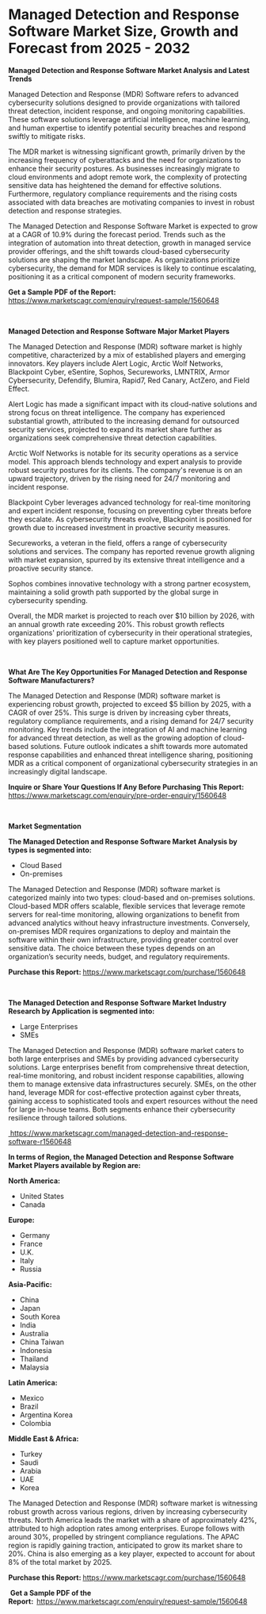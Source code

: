 <p><h1>Managed Detection and Response Software Market Size, Growth and Forecast from 2025 - 2032</h1></p><p><strong>Managed Detection and Response Software Market Analysis and Latest Trends</strong></p>
<p><p>Managed Detection and Response (MDR) Software refers to advanced cybersecurity solutions designed to provide organizations with tailored threat detection, incident response, and ongoing monitoring capabilities. These software solutions leverage artificial intelligence, machine learning, and human expertise to identify potential security breaches and respond swiftly to mitigate risks.</p><p>The MDR market is witnessing significant growth, primarily driven by the increasing frequency of cyberattacks and the need for organizations to enhance their security postures. As businesses increasingly migrate to cloud environments and adopt remote work, the complexity of protecting sensitive data has heightened the demand for effective solutions. Furthermore, regulatory compliance requirements and the rising costs associated with data breaches are motivating companies to invest in robust detection and response strategies.</p><p>The Managed Detection and Response Software Market is expected to grow at a CAGR of 10.9% during the forecast period. Trends such as the integration of automation into threat detection, growth in managed service provider offerings, and the shift towards cloud-based cybersecurity solutions are shaping the market landscape. As organizations prioritize cybersecurity, the demand for MDR services is likely to continue escalating, positioning it as a critical component of modern security frameworks.</p></p>
<p><strong>Get a Sample PDF of the Report:&nbsp;</strong> <a href="https://www.marketscagr.com/enquiry/request-sample/1560648?utm_campaign=2527&utm_medium=2&utm_source=Github&utm_content=ia&utm_term=19042025&utm_id=managed-detection-and-response-software">https://www.marketscagr.com/enquiry/request-sample/1560648</a></p>
<p>&nbsp;</p>
<p><strong>Managed Detection and Response Software Major Market Players</strong></p>
<p><p>The Managed Detection and Response (MDR) software market is highly competitive, characterized by a mix of established players and emerging innovators. Key players include Alert Logic, Arctic Wolf Networks, Blackpoint Cyber, eSentire, Sophos, Secureworks, LMNTRIX, Armor Cybersecurity, Defendify, Blumira, Rapid7, Red Canary, ActZero, and Field Effect.</p><p>Alert Logic has made a significant impact with its cloud-native solutions and strong focus on threat intelligence. The company has experienced substantial growth, attributed to the increasing demand for outsourced security services, projected to expand its market share further as organizations seek comprehensive threat detection capabilities.</p><p>Arctic Wolf Networks is notable for its security operations as a service model. This approach blends technology and expert analysis to provide robust security postures for its clients. The company's revenue is on an upward trajectory, driven by the rising need for 24/7 monitoring and incident response.</p><p>Blackpoint Cyber leverages advanced technology for real-time monitoring and expert incident response, focusing on preventing cyber threats before they escalate. As cybersecurity threats evolve, Blackpoint is positioned for growth due to increased investment in proactive security measures.</p><p>Secureworks, a veteran in the field, offers a range of cybersecurity solutions and services. The company has reported revenue growth aligning with market expansion, spurred by its extensive threat intelligence and a proactive security stance.</p><p>Sophos combines innovative technology with a strong partner ecosystem, maintaining a solid growth path supported by the global surge in cybersecurity spending.</p><p>Overall, the MDR market is projected to reach over $10 billion by 2026, with an annual growth rate exceeding 20%. This robust growth reflects organizations' prioritization of cybersecurity in their operational strategies, with key players positioned well to capture market opportunities.</p></p>
<p>&nbsp;</p>
<p><strong>What Are The Key Opportunities For Managed Detection and Response Software Manufacturers?</strong></p>
<p><p>The Managed Detection and Response (MDR) software market is experiencing robust growth, projected to exceed $5 billion by 2025, with a CAGR of over 25%. This surge is driven by increasing cyber threats, regulatory compliance requirements, and a rising demand for 24/7 security monitoring. Key trends include the integration of AI and machine learning for advanced threat detection, as well as the growing adoption of cloud-based solutions. Future outlook indicates a shift towards more automated response capabilities and enhanced threat intelligence sharing, positioning MDR as a critical component of organizational cybersecurity strategies in an increasingly digital landscape.</p></p>
<p><strong>Inquire or Share Your Questions If Any Before Purchasing This Report:</strong> <a href="https://www.marketscagr.com/enquiry/pre-order-enquiry/1560648?utm_campaign=2527&utm_medium=2&utm_source=Github&utm_content=ia&utm_term=19042025&utm_id=managed-detection-and-response-software">https://www.marketscagr.com/enquiry/pre-order-enquiry/1560648</a></p>
<p>&nbsp;</p>
<p><strong>Market Segmentation</strong></p>
<p><strong>The Managed Detection and Response Software Market Analysis by types is segmented into:</strong></p>
<p><ul><li>Cloud Based</li><li>On-premises</li></ul></p>
<p><p>The Managed Detection and Response (MDR) software market is categorized mainly into two types: cloud-based and on-premises solutions. Cloud-based MDR offers scalable, flexible services that leverage remote servers for real-time monitoring, allowing organizations to benefit from advanced analytics without heavy infrastructure investments. Conversely, on-premises MDR requires organizations to deploy and maintain the software within their own infrastructure, providing greater control over sensitive data. The choice between these types depends on an organization’s security needs, budget, and regulatory requirements.</p></p>
<p><strong>Purchase this Report:&nbsp;</strong><a href="https://www.marketscagr.com/purchase/1560648?utm_campaign=2527&utm_medium=2&utm_source=Github&utm_content=ia&utm_term=19042025&utm_id=managed-detection-and-response-software">https://www.marketscagr.com/purchase/1560648</a></p>
<p>&nbsp;</p>
<p><strong>The Managed Detection and Response Software Market Industry Research by Application is segmented into:</strong></p>
<p><ul><li>Large Enterprises</li><li>SMEs</li></ul></p>
<p><p>The Managed Detection and Response (MDR) software market caters to both large enterprises and SMEs by providing advanced cybersecurity solutions. Large enterprises benefit from comprehensive threat detection, real-time monitoring, and robust incident response capabilities, allowing them to manage extensive data infrastructures securely. SMEs, on the other hand, leverage MDR for cost-effective protection against cyber threats, gaining access to sophisticated tools and expert resources without the need for large in-house teams. Both segments enhance their cybersecurity resilience through tailored solutions.</p></p>
<p><a href="https://www.marketscagr.com/managed-detection-and-response-software-r1560648?utm_campaign=2527&utm_medium=2&utm_source=Github&utm_content=ia&utm_term=19042025&utm_id=managed-detection-and-response-software">&nbsp;https://www.marketscagr.com/managed-detection-and-response-software-r1560648</a></p>
<p><strong>In terms of Region, the Managed Detection and Response Software Market Players available by Region are:</strong></p>
<p>
    <p> <strong> North America: </strong>
        <ul>
            <li>United States</li>
            <li>Canada</li>
        </ul>
        </p> 
    <p> <strong> Europe: </strong>
        <ul>
            <li>Germany</li>
            <li>France</li>
            <li>U.K.</li>
            <li>Italy</li>
            <li>Russia</li>
        </ul>
        </p> 
    <p> <strong> Asia-Pacific: </strong>
        <ul>
            <li>China</li>
            <li>Japan</li>
            <li>South Korea</li>
            <li>India</li>
            <li>Australia</li>
            <li>China Taiwan</li>
            <li>Indonesia</li>
            <li>Thailand</li>
            <li>Malaysia</li>
        </ul>
        </p> 
    <p> <strong> Latin America: </strong>
        <ul>
            <li>Mexico</li>
            <li>Brazil</li>
            <li>Argentina Korea</li>
            <li>Colombia</li>
        </ul>
        </p> 
    <p> <strong> Middle East & Africa: </strong>
        <ul>
            <li>Turkey</li>
            <li>Saudi</li>
            <li>Arabia</li>
            <li>UAE</li>
            <li>Korea</li>
        </ul>
    </p>
    </p>
<p><p>The Managed Detection and Response (MDR) software market is witnessing robust growth across various regions, driven by increasing cybersecurity threats. North America leads the market with a share of approximately 42%, attributed to high adoption rates among enterprises. Europe follows with around 30%, propelled by stringent compliance regulations. The APAC region is rapidly gaining traction, anticipated to grow its market share to 20%. China is also emerging as a key player, expected to account for about 8% of the total market by 2025.</p></p>
<p><strong>Purchase this Report: </strong><a href="https://www.marketscagr.com/purchase/1560648?utm_campaign=2527&utm_medium=2&utm_source=Github&utm_content=ia&utm_term=19042025&utm_id=managed-detection-and-response-software">https://www.marketscagr.com/purchase/1560648</a></p>
<p>&nbsp;<strong>Get a Sample PDF of the Report:&nbsp;&nbsp;</strong><a href="https://www.marketscagr.com/enquiry/request-sample/1560648?utm_campaign=2527&utm_medium=2&utm_source=Github&utm_content=ia&utm_term=19042025&utm_id=managed-detection-and-response-software">https://www.marketscagr.com/enquiry/request-sample/1560648</a></p>
<p><strong></strong></p>
<p><p></p><p></p><p></p></p>